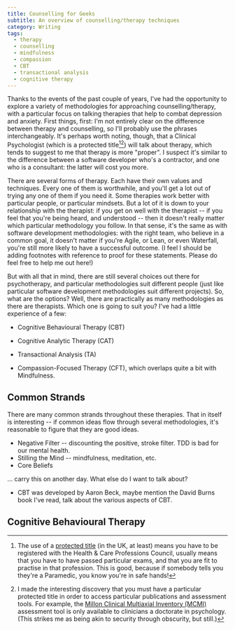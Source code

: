 ```yaml
---
title: Counselling for Geeks
subtitle: An overview of counselling/therapy techniques
category: Writing
tags:
  - therapy
  - counselling
  - mindfulness
  - compassion
  - CBT
  - transactional analysis
  - cognitive therapy
---
```


Thanks to the events of the past couple of years, I've had the opportunity to
explore a variety of methodologies for approaching counselling/therapy, with a
particular focus on talking therapies that help to combat depression and
anxiety. First things, first: I'm not entirely clear on the difference between
therapy and counselling, so I'll probably use the phrases interchangeably. It's
perhaps worth noting, though, that a Clinical Psychologist (which is a
protected title[^1][^2]) will talk about therapy, which tends to suggest to me
that therapy is more "proper". I suspect it's similar to the difference between
a software developer who's a contractor, and one who is a consultant: the
latter will cost you more.

There are several forms of therapy. Each have their own values and techniques.
Every one of them is worthwhile, and you'll get a lot out of trying any one of
them if you need it. Some therapies work better with particular people, or
particular mindsets. But a lot of it is down to your relationship with the
therapist: if you get on well with the therapist -- if you feel that you're
being heard, and understood -- then it doesn't really matter which particular
methodology you follow. In that sense, it's the same as with software
development methodologies: with the right team, who believe in a common goal,
it doesn't matter if you're Agile, or Lean, or even Waterfall, you're still
more likely to have a successful outcome. (I feel I should be adding footnotes
with reference to proof for these statements. Please do feel free to help me
out here!)

But with all that in mind, there are still several choices out there for
psychotherapy, and particular methodologies suit different people (just like
particular software development methodologies suit different projects). So,
what are the options? Well, there are practically as many methodologies as
there are therapists. Which one is going to suit you? I've had a little
experience of a few:

* Cognitive Behavioural Therapy (CBT)

* Cognitive Analytic Therapy (CAT)

* Transactional Analysis (TA)

* Compassion-Focused Therapy (CFT), which overlaps quite a bit with Mindfulness.

## Common Strands

There are many common strands throughout these therapies. That in itself is
interesting -- if common ideas flow through several methodologies, it's
reasonable to figure that they are good ideas.

* Negative Filter -- discounting the positive, stroke filter. TDD is bad for our mental health.
* Stilling the Mind -- mindfulness, meditation, etc.
* Core Beliefs

... carry this on another day. What else do I want to talk about?

* CBT was developed by Aaron Beck, maybe mention the David Burns book I've read, talk about the various aspects of CBT.

## Cognitive Behavioural Therapy


[^1]: The use of a [protected title](http://www.hcpc-uk.org.uk/aboutregistration/protectedtitles/) (in the UK, at least) means you have to be registered with the Health & Care Professions Council, usually means that you have to have passed particular exams, and that you are fit to practise in that profession. This is good, because if somebody tells you they're a Paramedic, you know you're in safe hands!

[^2]: I made the interesting discovery that you must have a particular protected title in order to access particular publications and assessment tools. For example, the [Millon Clinical Multiaxial Inventory (MCMI)](http://www.pearsonclinical.com/psychology/products/100000662/millon-clinical-multiaxial-inventory-iii-mcmiiii.html?Pid=PAg505#tab-details) assessment tool is only available to clinicians a doctorate in psychology. (This strikes me as being akin to security through obscurity, but still.)